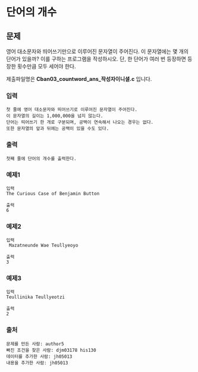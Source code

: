 # 단어의 개수

## 문제
영어 대소문자와 띄어쓰기만으로 이루어진 문자열이 주어진다. 
이 문자열에는 몇 개의 단어가 있을까? 이를 구하는 프로그램을 작성하시오. 
단, 한 단어가 여러 번 등장하면 등장한 횟수만큼 모두 세어야 한다.


제출파일명은 **Cban03_countword_ans_작성자이니셜.c** 입니다.


### 입력
```
첫 줄에 영어 대소문자와 띄어쓰기로 이루어진 문자열이 주어진다. 
이 문자열의 길이는 1,000,000을 넘지 않는다. 
단어는 띄어쓰기 한 개로 구분되며, 공백이 연속해서 나오는 경우는 없다. 
또한 문자열의 앞과 뒤에는 공백이 있을 수도 있다.
```

### 출력
```
첫째 줄에 단어의 개수를 출력한다.
```

### 예제1
```
입력
The Curious Case of Benjamin Button

출력
6
```

### 예제2
```
입력
 Mazatneunde Wae Teullyeoyo

출력
3
```

### 예제3
```
입력
Teullinika Teullyeotzi 

출력
2
```

### 출처
```
문제를 만든 사람: author5
빠진 조건을 찾은 사람: djm03178 his130
데이터를 추가한 사람: jh05013
내용을 추가한 사람: jh05013
```


